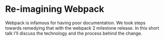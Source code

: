 # Re-imagining Webpack

Webpack is infamous for having poor documentation. We took steps towards remedying that with the webpack 2 milestone release. In this short talk I'll discuss the technology and the process behind the change.
